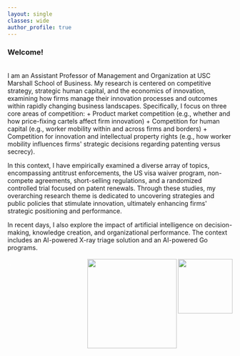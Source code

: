 ```yaml
---
layout: single
classes: wide
author_profile: true
---
```



### Welcome!
<br />
I am an Assistant Professor of Management and Organization at USC Marshall School of Business. My research is centered on competitive strategy, strategic human capital, and the economics of innovation, examining how firms manage their innovation processes and outcomes within rapidly changing business landscapes. Specifically, I focus on three core areas of competition:
  + Product market competition (e.g., whether and how price-fixing cartels affect firm innovation)
  + Competition for human capital (e.g., worker mobility within and across firms and borders)
  + Competition for innovation and intellectual property rights (e.g., how worker mobility influences firms' strategic decisions regarding patenting versus secrecy).


In this context, I have empirically examined a diverse array of topics, encompassing antitrust enforcements, the US visa waiver program, non-compete agreements, short-selling regulations, and a randomized controlled trial focused on patent renewals. Through these studies, my overarching research theme is dedicated to uncovering strategies and public policies that stimulate innovation, ultimately enhancing firms' strategic positioning and performance.


In recent days, I also explore the impact of artificial intelligence on decision-making, knowledge creation, and organizational performance. The context includes an AI-powered X-ray triage solution and an AI-powered Go programs.
<br />
<br />
<img src="https://ide.mit.edu/wp-content/themes/mit/dist/img/MIT-IDE-logo.png" width="122" align="right"><font color="white">..</font><img src="https://identity.usc.edu/wp-content/uploads/2022/08/PrimaryLogotype-768x164.png" width="200" align="right">
<!--<a href="/assets/pdf/CV-Hyo-Kang.pdf" class="btn btn--warning" target="_blank">Curriculum Vitae</a>-->
